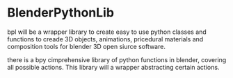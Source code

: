# BlenderPythonLib

bpl will be a wrapper library to create easy to use python classes and functions to creade 3D objects, animations, pricedural materials and composition tools for blender 3D open siurce software. 

there is a bpy cimprehensive library of python functions in blender, covering all possible actions. This library will a wrapper abstracting certain actions. 
